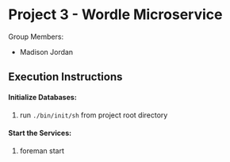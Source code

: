 # Project 3 - Wordle Microservice

Group Members:

- Madison Jordan

## Execution Instructions

#### Initialize Databases:

1. run `./bin/init/sh` from project root directory

#### Start the Services:

1. foreman start
